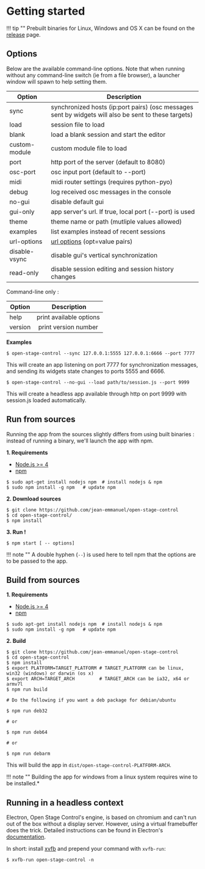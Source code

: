 # Getting started

!!! tip ""
    Prebuilt binaries for Linux, Windows and OS X can be found on the [release](https://github.com/jean-emmanuel/open-stage-control/releases) page.


## Options

Below are the available command-line options. Note that when running without any command-line switch (ie from a file browser), a launcher window will spawn to help setting them.

| Option | Description |
|---|---|
| sync | synchronized hosts (ip:port pairs) (osc messages sent by widgets will also be sent to these targets)|
| load | session file to load |
| blank | load a blank session and start the editor |
| custom-module | custom module file to load |
| port | http port of the server (default to 8080) |
| osc-port | osc input port (default to --port) |
| midi | midi router settings (requires python-pyo) |
| debug | log received osc messages in the console |
| no-gui | disable default gui |
| gui-only | app server's url. If true, local port (--port) is used |
| theme | theme name or path (mutliple values allowed)    |
| examples | list examples instead of recent sessions |
| url-options | [url options](extras/url-options) (opt=value pairs) |
| disable-vsync | disable gui's vertical synchronization |
| read-only | disable session editing and session history changes |

Command-line only :

| Option | Description |
|---|---|
| help | print available options |
| version | print version number |

**Examples**

```
$ open-stage-control --sync 127.0.0.1:5555 127.0.0.1:6666 --port 7777
```

This will create an app listening on port 7777 for synchronization messages, and sending its widgets state changes to ports 5555 and 6666.

```
$ open-stage-control --no-gui --load path/to/session.js --port 9999
```

This will create a headless app available through http on port 9999 with session.js loaded automatically.

## Run from sources

Running the app from the sources slightly differs from using built binaries : instead of running a binary, we'll launch the app with npm.

**1. Requirements**

- [Node.js >= 4](https://nodejs.org/)
- [npm](https://www.npmjs.com/)

```
$ sudo apt-get install nodejs npm  # install nodejs & npm
$ sudo npm install -g npm   # update npm
```


**2. Download sources**

```
$ git clone https://github.com/jean-emmanuel/open-stage-control
$ cd open-stage-control/
$ npm install
```

**3. Run !**

```
$ npm start [ -- options]
```

!!! note ""
    A double hyphen (`--`) is used here to tell npm that the options are to be passed to the app.


## Build from sources

**1. Requirements**

- [Node.js >= 4](https://nodejs.org/)
- [npm](https://www.npmjs.com/)

```
$ sudo apt-get install nodejs npm  # install nodejs & npm
$ sudo npm install -g npm   # update npm
```

**2. Build**

```
$ git clone https://github.com/jean-emmanuel/open-stage-control
$ cd open-stage-control
$ npm install
$ export PLATFORM=TARGET_PLATFORM # TARGET_PLATFORM can be linux, win32 (windows) or darwin (os x)
$ export ARCH=TARGET_ARCH         # TARGET_ARCH can be ia32, x64 or armv7l
$ npm run build

# Do the following if you want a deb package for debian/ubuntu

$ npm run deb32

# or

$ npm run deb64

# or

$ npm run debarm
```

This will build the app in `dist/open-stage-control-PLATFORM-ARCH`.

!!! note ""
    Building the app for windows from a linux system requires wine to be installed.*

## Running in a headless context

Electron, Open Stage Control's engine, is based on chromium and can't run out of the box without a display server. However, using a virtual framebuffer does the trick. Detailed instructions can be found in Electron's [documentation](http://electron.atom.io/docs/tutorial/testing-on-headless-ci/).

In short: install [xvfb](https://en.wikipedia.org/wiki/Xvfb) and prepend your command with `xvfb-run`:  

```
$ xvfb-run open-stage-control -n
```
